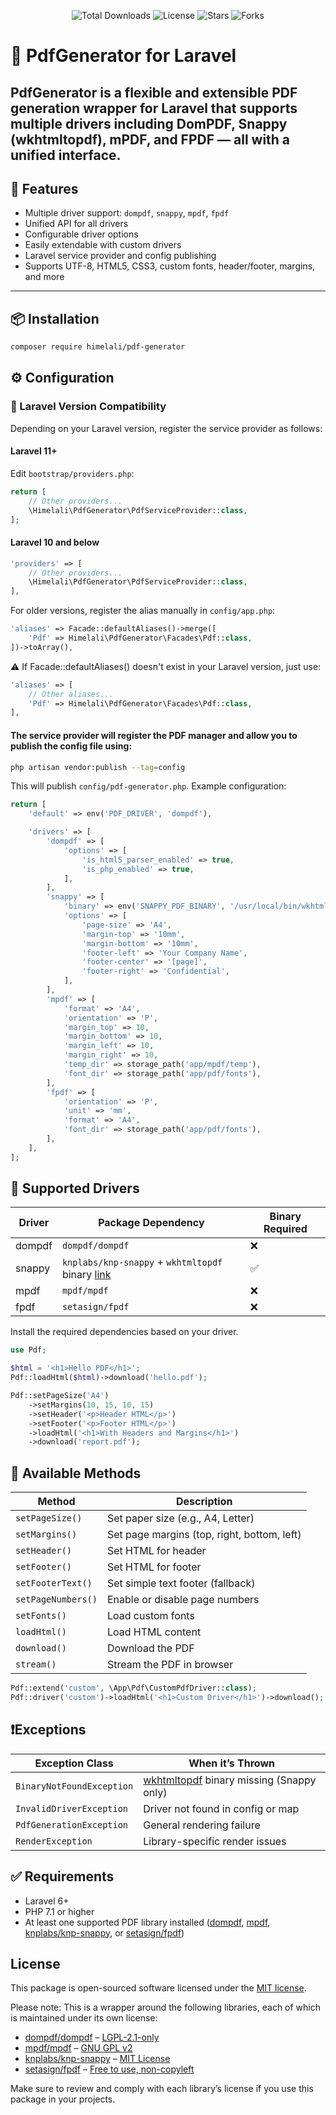 <p align="center">
  <img src="https://img.shields.io/packagist/dt/himelali/pdf-generator" alt="Total Downloads"/>
  <img src="https://img.shields.io/github/license/himelali/pdf-generator" alt="License"/>
  <img src="https://img.shields.io/github/stars/himelali/pdf-generator" alt="Stars"/>
  <img src="https://img.shields.io/github/forks/himelali/pdf-generator" alt="Forks"/>
</p>

# 📄 PdfGenerator for Laravel
PdfGenerator is a flexible and extensible PDF generation wrapper for Laravel that supports multiple drivers including **DomPDF**, **Snappy (wkhtmltopdf)**, **mPDF**, and **FPDF** — all with a unified interface.
---

## 🚀 Features

- Multiple driver support: `dompdf`, `snappy`, `mpdf`, `fpdf`
- Unified API for all drivers
- Configurable driver options
- Easily extendable with custom drivers
- Laravel service provider and config publishing
- Supports UTF-8, HTML5, CSS3, custom fonts, header/footer, margins, and more

---

## 📦 Installation

```bash
composer require himelali/pdf-generator
```

## ⚙️ Configuration

### 🧪 Laravel Version Compatibility

Depending on your Laravel version, register the service provider as follows:

#### Laravel 11+

Edit `bootstrap/providers.php`:

```php
return [
    // Other providers...
    \Himelali\PdfGenerator\PdfServiceProvider::class,
];
```
#### Laravel 10 and below
```php
'providers' => [
    // Other providers...
    \Himelali\PdfGenerator\PdfServiceProvider::class,
],
```
For older versions, register the alias manually in `config/app.php`:
```php
'aliases' => Facade::defaultAliases()->merge([
    'Pdf' => Himelali\PdfGenerator\Facades\Pdf::class,
])->toArray(),
```
⚠️ If Facade::defaultAliases() doesn't exist in your Laravel version, just use:
```php
'aliases' => [
    // Other aliases...
    'Pdf' => Himelali\PdfGenerator\Facades\Pdf::class,
],
```

#### The service provider will register the PDF manager and allow you to publish the config file using:
```bash
php artisan vendor:publish --tag=config
```

This will publish `config/pdf-generator.php`. Example configuration:


```php
return [
    'default' => env('PDF_DRIVER', 'dompdf'),

    'drivers' => [
        'dompdf' => [
            'options' => [
                'is_html5_parser_enabled' => true,
                'is_php_enabled' => true,
            ],
        ],
        'snappy' => [
            'binary' => env('SNAPPY_PDF_BINARY', '/usr/local/bin/wkhtmltopdf'),
            'options' => [
                'page-size' => 'A4',
                'margin-top' => '10mm',
                'margin-bottom' => '10mm',
                'footer-left' => 'Your Company Name',
                'footer-center' => '[page]',
                'footer-right' => 'Confidential',
            ],
        ],
        'mpdf' => [
            'format' => 'A4',
            'orientation' => 'P',
            'margin_top' => 10,
            'margin_bottom' => 10,
            'margin_left' => 10,
            'margin_right' => 10,
            'temp_dir' => storage_path('app/mpdf/temp'),
            'font_dir' => storage_path('app/pdf/fonts'),
        ],
        'fpdf' => [
            'orientation' => 'P',
            'unit' => 'mm',
            'format' => 'A4',
            'font_dir' => storage_path('app/pdf/fonts'),
        ],
    ],
];
```

## 🧩 Supported Drivers

| Driver | Package Dependency                                   | Binary Required |
| ------ |------------------------------------------------------| --------------- |
| dompdf | `dompdf/dompdf`                                      | ❌               |
| snappy | `knplabs/knp-snappy` + `wkhtmltopdf` binary [link](https://github.com/KnpLabs/snappy) | ✅               |
| mpdf   | `mpdf/mpdf`                                          | ❌               |
| fpdf   | `setasign/fpdf`                                      | ❌               |


Install the required dependencies based on your driver.


```php
use Pdf;

$html = '<h1>Hello PDF</h1>';
Pdf::loadHtml($html)->download('hello.pdf');
```

```php
Pdf::setPageSize('A4')
    ->setMargins(10, 15, 10, 15)
    ->setHeader('<p>Header HTML</p>')
    ->setFooter('<p>Footer HTML</p>')
    ->loadHtml('<h1>With Headers and Margins</h1>')
    ->download('report.pdf');
```

## 📂 Available Methods
| Method             | Description                                 |
| ------------------ | ------------------------------------------- |
| `setPageSize()`    | Set paper size (e.g., A4, Letter)           |
| `setMargins()`     | Set page margins (top, right, bottom, left) |
| `setHeader()`      | Set HTML for header                         |
| `setFooter()`      | Set HTML for footer                         |
| `setFooterText()`  | Set simple text footer (fallback)           |
| `setPageNumbers()` | Enable or disable page numbers              |
| `setFonts()`       | Load custom fonts                           |
| `loadHtml()`       | Load HTML content                           |
| `download()`       | Download the PDF                            |
| `stream()`         | Stream the PDF in browser                   |


```php
Pdf::extend('custom', \App\Pdf\CustomPdfDriver::class);
Pdf::driver('custom')->loadHtml('<h1>Custom Driver</h1>')->download();
```

## ❗Exceptions
| Exception Class           | When it’s Thrown                                                     |
| ------------------------- |----------------------------------------------------------------------|
| `BinaryNotFoundException` | [wkhtmltopdf](https://wkhtmltopdf.org/) binary missing (Snappy only) |
| `InvalidDriverException`  | Driver not found in config or map                                    |
| `PdfGenerationException`  | General rendering failure                                            |
| `RenderException`         | Library-specific render issues                                       |


## ✅ Requirements
- Laravel 6+
- PHP 7.1 or higher
- At least one supported PDF library installed ([dompdf](https://dompdf.github.io), [mpdf](https://mpdf.github.io), [knplabs/knp-snappy](https://github.com/KnpLabs/snappy), or [setasign/fpdf](https://www.fpdf.org/))

## License

This package is open-sourced software licensed under the [MIT license](LICENSE.txt).

Please note: This is a wrapper around the following libraries, each of which is maintained under its own license:

- [dompdf/dompdf](https://github.com/dompdf/dompdf) – [LGPL-2.1-only](https://github.com/dompdf/dompdf/blob/master/LICENSE.LGPL)
- [mpdf/mpdf](https://github.com/mpdf/mpdf) – [GNU GPL v2](https://github.com/mpdf/mpdf/blob/development/LICENSE.txt)
- [knplabs/knp-snappy](https://github.com/KnpLabs/KnpSnappy) – [MIT License](https://github.com/KnpLabs/KnpSnappy/blob/master/LICENSE)
- [setasign/fpdf](http://www.fpdf.org/) – [Free to use, non-copyleft](http://www.fpdf.org/)

Make sure to review and comply with each library’s license if you use this package in your projects.
